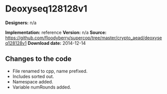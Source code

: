 # Deoxyseq128128v1

**Designers:** n/a

**Implementation:** reference
**Version:** n/a
**Source:** https://github.com/floodyberry/supercop/tree/master/crypto_aead/deoxyseq128128v1
**Download date:** 2014-12-14

## Changes to the code

* File renamed to cpp, name prefixed.
* Includes sorted out.
* Namespace added.
* Variable numRounds added.

